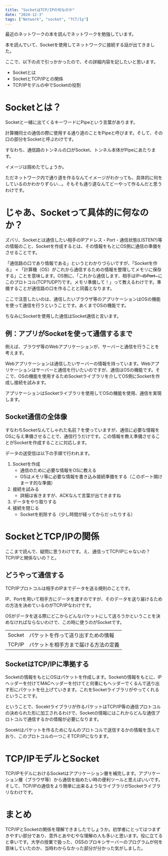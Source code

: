 ```yaml
---
title: "SocketはTCP/IPの何なのか"
date: "2024-12-3"
tags: ["Network", "socket", "TCT/Ip"]
---
```


最近のネットワークの本を読んでネットワークを勉強しています。

本を読んでいて、Socketを使用してネットワークに接続する話が出てきました。

ここで、以下の点で引っかかったので、その詳細内容を記したいと思います。

- Socketとは
- SocketとTCP/IPとの関係
- TCP/IPモデルの中でSocketの役割

# Socketとは？

Socketと一緒に出てくるキーワードにPipeという言葉があります。

計算機同士の通信の際に使用する通り道のことをPipeと呼びます。そして、その口の部分をSocketと呼ぶわけです。

すなわち、通信路のトンネルの口がSocket、トンネル本体がPipeにあたります。

イメージは掴めたでしょうか。

ただネットワーク内で通り道を作るなんてイメージがわかっても、具体的に何をしているのかわかりずらい…。そもそも通り道なんてどーやって作るんだと思うわけです。

# じゃあ、Socketって具体的に何なのか？

ズバリ、Socketとは通信したい相手のIPアドレス・Port・通信状態(LISTEN?)等の情報のこと、Socketを作成するとは、その情報をもとにOS側に通信の準備をさせることです。

「通信路の口であり情報である」というとわかりづらいですが、「Socketを作る」 = 「計算機（OS）がこれから通信するための情報を整理してメモリに保存する」ことを意味します。OS側に、「これから通信します、相手はIP~~~のPort~~~にこのプロトコル(TCP?UDP?)です。メモリ準備して！」って教えるわけです。準備することが通信路の口を作ることと同義となります。

ここで注意したいのは、通信したいブラウザ等のアプリケーションはOSの機能を使って通信を行うということです。あくまでOSの機能です。

ちなみにSocketを使用した通信はSocket通信と言います。

## 例：アプリがSocketを使って通信するまで

例えば、ブラウザ等のWebアプリケーションが、サーバーと通信を行うことを考えます。

Webアプリケーションは通信したいサーバーの情報を持っています。Webアプリケーションはサーバーと通信を行いたいのですが、通信はOSの機能です。そこで、OSの機能を使用するためSocketライブラリを介してOS側にSocketを作成し接続を試みます。

アプリケーションはSocketライブラリを使用してOSの機能を使用、通信を実現します。

## Socket通信の全体像

すなわちSocketなんてしゃれた名前？を使っていますが、通信に必要な情報をOSに与え準備させることで、通信行うだけです。この情報を教え準備させることがSocketを作成することに対応します。

データの送受信は以下の手順で行われます。

1. Socketを作成
    - 通信のために必要な情報をOSに教える
    - OSはメモリ等に必要な情報を書き込み接続準備をする（このポート開けまーす的な準備）
2. 接続を試みる
    - 詳細は省きますが、ACKなんて言葉が出てきますね
3. データをやり取りする
4. 接続を閉じる
    - Socketを削除する（少し時間が経ってからだったりする）

# SocketとTCP/IPの関係

ここまで読んで、疑問に思うわけです。え、通信ってTCP/IPじゃないの？TCP/IPと関係ないの？と。

## どうやって通信する

TCP/IPプロトコルは相手のIPまでデータを送る規則のことです。

IP、Portを用いて相手方にデータを渡すのですが、そのデータを送り届けるための方法を決めているのがTCP/IPなわけです。

OSがデータを送る際にどこからどんなパケットにして送ろうかということを決めなければならないわけで、この時に使うのがSocketです。

|  | |
| --- | --- |
| Socket | パケットを作って送り出すための情報 |
| TCP/IP | パケットを相手方まで届ける方法の定義 |

## SocketはTCP/IPに準拠する

Socketの情報をもとにOSはパケットを作成します。Socketの情報をもとに、IPヘッダーを付けてMACヘッダーを付けてと何重にもヘッダーでくるんで送り出す形にパケットを仕上げていきます。これをSocketライブラリがやってくれるということです。

ということで、Socektライブラリが作るパケットはTCP/IP等の通信プロトコルの決められた形に加工されるわけで、Socketの情報にはこれからどんな通信プロトコルで通信するかの情報が必要になります。

Socektはパケットを作るためになんのプロトコルで送信するかの情報を含んでおり、このプロトコルの一つこそTCP/IPになります。

# TCP/IPモデルとSocket

TCP/IPモデルにおけるSocketはアプリケーション層を補完します。アプリケーション層（ブラウザ等）から通信を始めたい時の便利ツールと思えばいいです。そして、TCP/IPの通信をより簡単に出来るようなライブラリがSocketライブラリなわけです。

# まとめ

TCP/IPとSocketの関係を理解できましたでしょうか。初学者にとってはつまずきやすい部分であり、意外とあやむやな理解の人も多いと思います。役に立てると幸いです。大学の授業で扱った、OSSのプロキシサーバーのプログラムが何を意味していたのか、当時わからなかった部分が分かった気がしました。